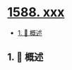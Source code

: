 # [1588. xxx](https://github.com/Tdahuyou/TNotes.leetcode/tree/main/notes/1588.%20xxx)

<!-- region:toc -->

- [1. 📝 概述](#1--概述)

<!-- endregion:toc -->

## 1. 📝 概述
